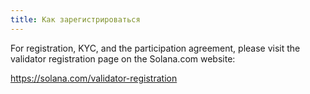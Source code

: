 ```yaml
---
title: Как зарегистрироваться
---
```


For registration, KYC, and the participation agreement, please visit the validator registration page on the Solana.com website:

https://solana.com/validator-registration
